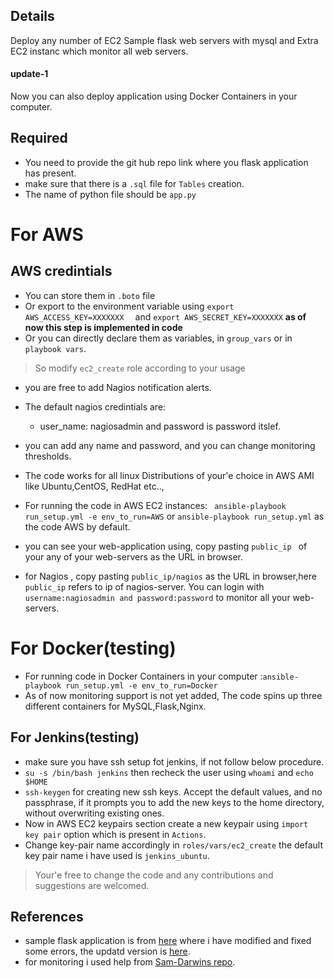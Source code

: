 
## Details

Deploy any number of EC2 Sample flask web servers with  mysql  and Extra EC2 instanc which monitor all web servers.
#### update-1
Now you can also deploy application using Docker Containers in your computer.



## Required

* You need to provide the git hub repo link where you flask application has present.
* make sure that there is a ```.sql``` file for ```Tables``` creation.
* The name of python file should be ```app.py```

# For AWS

## AWS credintials

* You can store them in ```.boto``` file
* Or export to the environment variable using ```export AWS_ACCESS_KEY=XXXXXXX  ``` and ```export AWS_SECRET_KEY=XXXXXXX``` **as of now this step is implemented in code** 
* Or you can directly declare them as variables, in ```group_vars``` or in ```playbook vars```.

> So modify    ```ec2_create``` role according to your usage

* you are free to add Nagios notification alerts.
* The default nagios credintials are:
    * user_name: nagiosadmin and password is password itslef.
* you can add any name and password, and you can change monitoring thresholds.

* The code works for all linux Distributions of your'e choice in AWS AMI like Ubuntu,CentOS, RedHat etc..,
* For running the code in AWS EC2 instances: ``` ansible-playbook run_setup.yml -e env_to_run=AWS``` or ```ansible-playbook run_setup.yml``` as the code AWS by default.
* you can see your web-application using, copy pasting ```public_ip ``` of your any of your web-servers as the URL in browser.
* for Nagios , copy pasting ```public_ip/nagios``` as the URL in browser,here   ```public_ip``` refers to ip of nagios-server.
 You can login  with ```username:nagiosadmin and password:password```  to monitor all your web-servers.


# For Docker(testing)
* For running code in Docker Containers in your computer :```ansible-playbook run_setup.yml -e env_to_run=Docker```
* As of now monitoring support is not yet added, The code spins up three different  containers for MySQL,Flask,Nginx.



## For Jenkins(testing)
* make sure you have ssh setup fot jenkins, if not follow below procedure.
* ```su -s /bin/bash jenkins``` then recheck the user using ```whoami```  and ```echo $HOME```
* ```ssh-keygen``` for creating new ssh keys. Accept the default values, and no passphrase, if it prompts you to add the new keys to the home directory, without overwriting existing ones.
* Now in AWS EC2 keypairs section create a new keypair using ```import key pair``` option which is present in ```Actions```.
* Change key-pair name accordingly in ```roles/vars/ec2_create``` the default key pair name i have used is ```jenkins_ubuntu```.





> Your'e free to change the code and any contributions and suggestions are welcomed.

## References

* sample flask application is from [here](https://github.com/EswarGitHub/GymManagementSystem) where i have modified and fixed some errors, the updatd version is [here](https://github.com/saireddyavs/Gym-appication).
* for monitoring i used help from [Sam-Darwins repo](https://github.com/sdarwin/Ansible-Nagios). 
